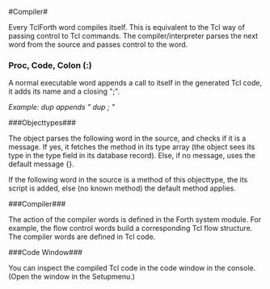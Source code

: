 #Compiler#

Every TclForth word compiles itself. This is equivalent to the Tcl way of passing control to Tcl commands. The compiler/interpreter parses the next word from the source and passes control to the word.

### Proc, Code, Colon (:) ###

A normal executable word appends a call to itself in the generated Tcl code, it adds its name and a closing ";".

*Example: dup appends " dup ; "*

###Objecttypes###

The object parses the following word in the source, and checks if it is a message. If yes, it fetches the method in its type array (the object sees its type in the type field in its database record). Else, if no message, uses the default message {}.

If the following word in the source is a method of this objecttype, the its script is added, else (no known method) the default method applies.


###Compiler###

The action of the compiler words is defined in the Forth system module. For example, the flow control words build a corresponding Tcl flow structure. The compiler words are defined in Tcl code.

###Code Window###

You can inspect the compiled Tcl code in the code window in the console. (Open the window in the Setupmenu.)
